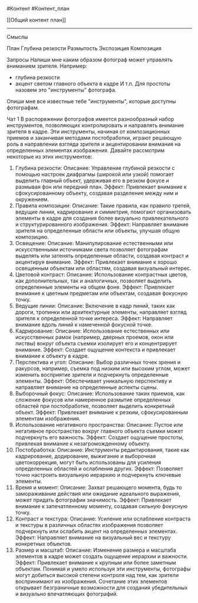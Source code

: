 #Контент #Контент_план

[[Общий контент план]]
_______
Смыслы




План
Глубина резкости
Размытость
Экспозиция
Композиция






Запросы
Напиши мне каким образом фотограф может управлять вниманием зрителя. 
Например:
- глубина резкости
- акцент светом главного объекта в кадре
И т.п.
Для простоты назовем это "инструменты" фотографа.

Опиши мне все известные тебе "инструменты", которые доступны фотографам.

Чат 1
В распоряжении фотографов имеется разнообразный набор инструментов, позволяющих контролировать и направлять внимание зрителя в кадре. Эти инструменты, начиная от композиционных приемов и заканчивая методами постобработки, играют решающую роль в направлении взгляда зрителя и акцентировании внимания на определенных элементах изображения. Давайте рассмотрим некоторые из этих инструментов:

1. Глубина резкости:
Описание: Управление глубиной резкости с помощью настроек диафрагмы (широкой или узкой) помогает выделить главный объект, удерживая его в резком фокусе и размывая фон или передний план.
Эффект: Привлекает внимание к сфокусированному объекту, создавая разделение между ним и окружением.
2. Правила композиции:
Описание: Такие правила, как правило третей, ведущие линии, кадрирование и симметрия, помогают организовать элементы в кадре для создания более визуально привлекательного и структурированного изображения.
Эффект: Направляет внимание зрителя на определенные области или объекты, улучшая общую композицию.
3. Освещение:
Описание: Манипулирование естественными или искусственными источниками света позволяет фотографам выделять или затенять определенные области, создавая контраст и акцентируя внимание.
Эффект: Привлекает внимание к хорошо освещенным объектам или областям, создавая визуальный интерес.
4. Цветовой контраст:
Описание: Использование контрастных цветов, как дополнительных, так и аналогичных, позволяет выделить определенные элементы на общем фоне.
Эффект: Привлекает внимание к цветным предметам или объектам, создавая фокусную точку.
5. Ведущие линии:
Описание: Включение в кадр линий, таких как дороги, тропинки или архитектурные элементы, направляет взгляд зрителя к определенной точке интереса.
Эффект: Направляет внимание вдоль линий к намеченной фокусной точке.
6. Кадрирование:
Описание: Использование естественных или искусственных рамок (например, дверных проемов, окон или листвы) вокруг объекта съемки изолирует его и концентрирует внимание.
Эффект: Создает ощущение контекста и привлекает внимание к объекту в кадре.
7. Перспектива и угол:
Описание: Выбор различных точек зрения и ракурсов, например, съемка под низким или высоким углом, может изменить восприятие зрителя и подчеркнуть определенные элементы.
Эффект: Обеспечивает уникальную перспективу и направляет внимание на определенные аспекты сцены.
8. Выборочный фокус:
Описание: Использование таких приемов, как сложение фокусов или намеренное размытие определенных областей при постобработке, позволяет выделить конкретный объект.
Эффект: Привлекает внимание к резким, сфокусированным элементам изображения.
9. Использование негативного пространства:
Описание: Пустое или негативное пространство вокруг главного объекта съемки может подчеркнуть его важность.
Эффект: Создает ощущение простоты, привлекая внимание к незагроможденному объекту.
10. Постобработка:
Описание: Инструменты редактирования, такие как кадрирование, додирование, выжигание и выборочная цветокоррекция, могут быть использованы для усиления определенных областей и ослабления других.
Эффект: Позволяет точно настроить визуальную иерархию и подчеркнуть ключевые элементы.
11. Время и момент:
Описание: Захват решающего момента, будь то замораживание действия или ожидание идеального выражения, может придать фотографии значимость.
Эффект: Привлекает внимание к запечатленному моменту, создавая сильную фокусную точку.
12. Контраст и текстура:
Описание: Усиление или ослабление контраста и текстуры в различных областях изображения позволяет подчеркнуть или ослабить акцент на определенных элементах.
Эффект: Направляет внимание на визуальный вес и текстуру конкретных объектов.
13. Размер и масштаб:
Описание: Изменение размера и масштаба элементов в кадре может создать ощущение иерархии и важности.
Эффект: Привлекает внимание к крупным или более заметным объектам.
Понимая и умело используя эти инструменты, фотографы могут добиться высокой степени контроля над тем, как зрители воспринимают их изображения. Сочетание этих элементов открывает безграничные возможности для создания убедительных и визуально впечатляющих фотографий.




